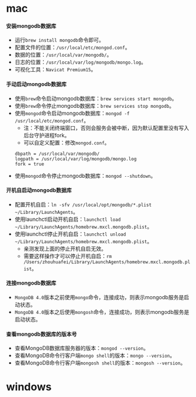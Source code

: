# mac
#### 安装mongodb数据库
* 运行`brew install mongodb`命令即可。
* 配置文件的位置：`/usr/local/etc/mongod.conf`。
* 数据的位置：`/usr/local/var/mongodb/`。
* 日志的位置：`/usr/local/var/log/mongodb/mongo.log`。
* 可视化工具：`Navicat Premium15`。
#### 手动启动mongodb数据库
* 使用`brew`命令启动mongodb数据库：`brew services start mongodb`。
* 使用`brew`命令停止mongodb数据库：`brew services stop mongodb`。
* 使用`mongod`命令启动mongodb数据库：`mongod -f /usr/local/etc/mongod.conf`。
  - 注：不能关闭终端窗口，否则会服务会被中断，因为默认配置里没有写入后台守护进程fork。
  - 可以自定义配置：修改`mongod.conf`。
  ```
  dbpath = /usr/local/var/mongodb/
  logpath = /usr/local/var/log/mongodb/mongo.log
  fork = true
  ```
* 使用`mongod`命令停止mongodb数据库：`mongod --shutdown`。
#### 开机自启动mongodb数据库
* 配置开机自启：`ln -sfv /usr/local/opt/mongodb/*.plist ~/Library/LaunchAgents`。
* 使用launchctl启动开机自启：`launchctl load ~/Library/LaunchAgents/homebrew.mxcl.mongodb.plist`。
* 使用launchctl停止开机自启：`launchctl unload ~/Library/LaunchAgents/homebrew.mxcl.mongodb.plist`。
  - 亲测发现上面的停止开机自启无效。
  - 需要这样操作才可以停止开机自启：`rm /Users/zhouhuafei/Library/LaunchAgents/homebrew.mxcl.mongodb.plist`。
#### 连接mongodb数据库
* `MongoDB 4.0`版本之前使用`mongo`命令，连接成功，则表示mongodb服务是启动状态。
* `MongoDB 4.0`版本之后使用`mongosh`命令，连接成功，则表示mongodb服务是启动状态。
#### 查看mongodb数据库的版本号
* 查看MongoDB数据库服务器的版本：`mongod --version`。
* 查看MongoDB命令行客户端`mongo shell`的版本：`mongo --version`。
* 查看MongoDB命令行客户端`mongosh shell`的版本：`mongosh --version`。

# windows
